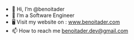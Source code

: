- 👋 Hi, I’m @benoitader
- 👀 I’m a Software Engineer
- 🖥 Visit my website on : www.benoitader.com
- 📫 How to reach me benoitader.dev@gmail.com
